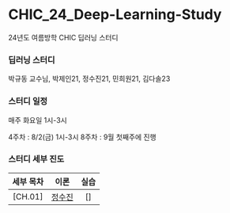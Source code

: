 # CHIC_24_Deep-Learning-Study
24년도 여름방학 CHIC 딥러닝 스터디

### 딥러닝 스터디
박규동 교수님, 박제인21, 정수진21, 민희원21, 김다솔23

### 스터디 일정
매주 화요일 1시-3시

4주차 : 8/2(금) 1시-3시
8주차 : 9월 첫째주에 진행

### 스터디 세부 진도
| 세부 목차 | 이론 | 실습 |
:---: | :---: | :---: 
[CH.01] | [정수진](1주차_정수진.md) | []|
